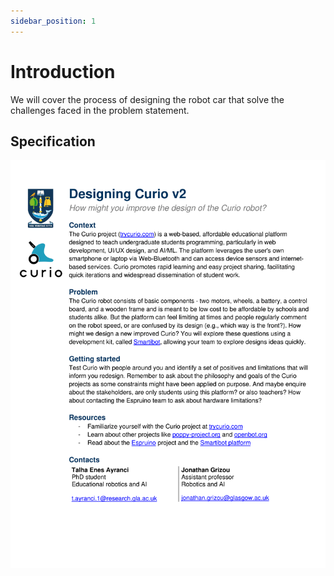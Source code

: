 ```yaml
---
sidebar_position: 1
---
```


# Introduction

We will cover the process of designing the robot car that solve the challenges faced in the problem statement.

## Specification

![Project Specification](./img/project_spec.png)
